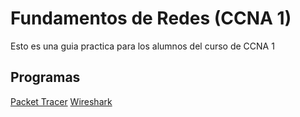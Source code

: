 # Fundamentos de Redes (CCNA 1)

Esto es una guia practica para los alumnos del curso de CCNA 1

## Programas

[Packet Tracer](https://skillsforall.com/resources/lab-downloads)
[Wireshark](https://www.wireshark.org/#download)
